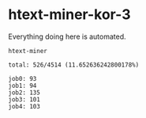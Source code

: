 # htext-miner-kor-3

Everything doing here is automated.

```
htext-miner

total: 526/4514 (11.652636242800178%)

job0: 93
job1: 94
job2: 135
job3: 101
job4: 103
```